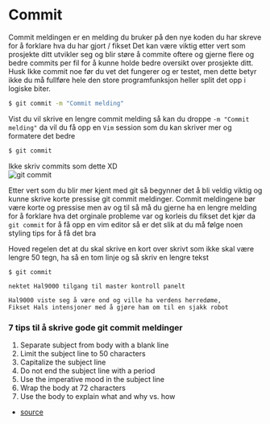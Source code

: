 # Commit
 
Commit meldingen er en melding du bruker på den nye koden du har skreve for å forklare hva du har gjort / fikset
Det kan være viktig etter vert som prosjekte ditt utvikler seg og blir støre å commite oftere og gjerne flere og bedre commits per fil for å kunne holde bedre oversikt over prosjekte ditt. <br />
Husk Ikke commit noe før du vet det fungerer og er testet, men dette betyr ikke du må fullføre hele den store programfunksjon heller split det opp i logiske biter.

```sh
$ git commit -m "Commit melding"
```
Vist du vil skrive en lengre commit melding så kan du droppe `-m "Commit melding"`
da vil du få opp en `Vim` session som du kan skriver mer og formatere det bedre
```sh
$ git commit
```

Ikke skriv commits som dette XD <br />
![git commit](https://imgs.xkcd.com/comics/git_commit.png)


Etter vert som du blir mer kjent med git så begynner det å bli veldig viktig og kunne skrive korte pressise git commit meldinger.
Commit meldingene bør være korte og pressise men av og til så må du gjerne ha en lengre melding for å forklare hva det orginale probleme var og korleis du fikset det
kjør da `git commit` for å få opp en vim editor så er det slik at du må følge noen styling tips for å få det bra

Hoved regelen det at du skal skrive en kort over skrivt som ikke skal være lengre 50 tegn, ha så en tom linje og så skriv en lengre tekst

```
$ git commit

nektet Hal9000 tilgang til master kontroll panelt 

Hal9000 viste seg å være ond og ville ha verdens herredøme,
Fikset Hals intensjoner med å gjøre ham om til en sjakk robot 
```

### 7 tips til å skrive gode git commit meldinger

1. Separate subject from body with a blank line
2. Limit the subject line to 50 characters
3. Capitalize the subject line
4. Do not end the subject line with a period
5. Use the imperative mood in the subject line
6. Wrap the body at 72 characters
7. Use the body to explain what and why vs. how
- [source](https://chris.beams.io/posts/git-commit/)